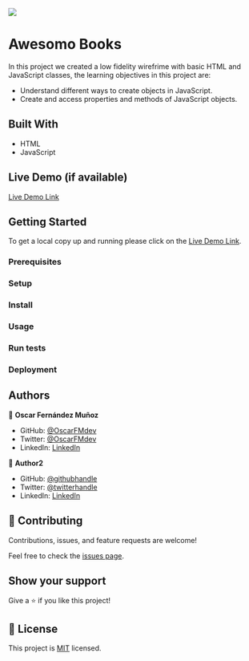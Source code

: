 ![](https://img.shields.io/badge/Microverse-blueviolet)

# Awesomo Books

In this project we created a low fidelity wirefrime with basic HTML and JavaScript classes, the learning objectives in this project are:
- Understand different ways to create objects in JavaScript.
- Create and access properties and methods of JavaScript objects.

## Built With

- HTML
- JavaScript

## Live Demo (if available)

[Live Demo Link](https://livedemo.com)


## Getting Started

To get a local copy up and running please click on the [Live Demo Link](https://livedemo.com).

### Prerequisites

### Setup

### Install

### Usage

### Run tests

### Deployment



## Authors

👤 **Oscar Fernández Muñoz**

- GitHub: [@OscarFMdev](https://github.com/OscarFMdev)
- Twitter: [@OscarFMdev](https://twitter.com/OscarFMdev)
- LinkedIn: [LinkedIn](https://linkedin.com/in/OscarFMdev)

👤 **Author2**

- GitHub: [@githubhandle](https://github.com/githubhandle)
- Twitter: [@twitterhandle](https://twitter.com/twitterhandle)
- LinkedIn: [LinkedIn](https://linkedin.com/in/linkedinhandle)

## 🤝 Contributing

Contributions, issues, and feature requests are welcome!

Feel free to check the [issues page](../../issues/).

## Show your support

Give a ⭐️ if you like this project!

<!-- ## Acknowledgments

- Hat tip to anyone whose code was used
- Inspiration
- etc -->

## 📝 License

This project is [MIT](./LICENSE) licensed.
